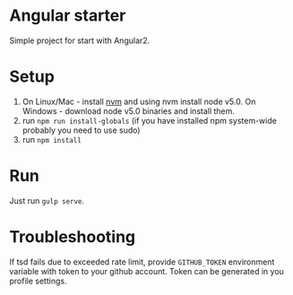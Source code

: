 # Angular starter

Simple project for start with Angular2.

# Setup

1. On Linux/Mac - install [nvm](https://github.com/creationix/nvm) and using nvm install node v5.0. On Windows - download node v5.0 binaries and install them.
2. run `npm run install-globals` (if you have installed npm system-wide probably you need to use sudo)
3. run `npm install`

# Run

Just run `gulp serve`.

# Troubleshooting

If tsd fails due to exceeded rate limit, provide `GITHUB_TOKEN` environment variable with token to your github account. Token can be generated in you profile settings.